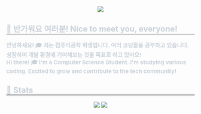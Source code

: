 <div align="center">
    <img src="https://capsule-render.vercel.app/api?type=waving&color=0:7e47ff,100:ff7575&height=240&text=Hello,%20Guys!&animation=fadeIn&fontColor=ffffff&fontSize=70" />
</div>
<div style="text-align: left;"> 
    <h2 style="border-bottom: 1px solid #21262d; color: #c9d1d9;"> 👋 반가워요 여러분!  Nice to meet you, everyone! </h2>  
    <div style="font-weight: 700; font-size: 15px; text-align: left; color: #c9d1d9;"> 
        안녕하세요! 🎓 저는 컴퓨터공학 학생입니다.  
        여러 코딩들을 공부하고 있습니다. 성장하며 개발 환경에 기여해보는 것을 목표로 하고 있어요!  
        <br>Hi there! 🎓 I'm a Computer Science Student.  
        I'm studying various coding. Excited to grow and contribute to the tech community!
    </div> 
</div>
<div style="text-align: left;"> 
    <h2 style="border-bottom: 1px solid #21262d; color: #c9d1d9;"> 🏅 Stats </h2> 
    <div align="center"> 
        <img src="https://github-readme-stats.vercel.app/api?username=ashes331&bg_color=60,deadff,ffc2c2&title_color=ffffff&text_color=ffffff" /> 
        <img src="https://github-readme-stats.vercel.app/api/top-langs/?username=ashes331&layout=compact&bg_color=60,deadff,ffc2c2&title_color=ffffff&text_color=ffffff" />
    </div> 
</div>
    
    

<!--
**ashes331/ashes331** is a ✨ _special_ ✨ repository because its `README.md` (this file) appears on your GitHub profile.

Here are some ideas to get you started:

- 🔭 I’m currently working on ...
- 🌱 I’m currently learning ...
- 👯 I’m looking to collaborate on ...
- 🤔 I’m looking for help with ...
- 💬 Ask me about ...
- 📫 How to reach me: ...
- 😄 Pronouns: ...
- ⚡ Fun fact: ...
-->

